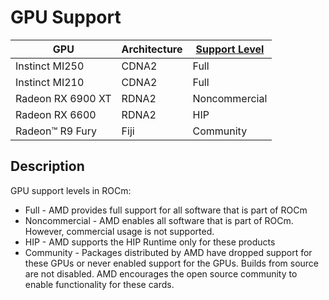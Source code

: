 # GPU Support


|GPU|Architecture|[Support Level](#Description)|
|--------------|----------------|---------------|
|Instinct MI250|CDNA2|Full|
|Instinct MI210|CDNA2|Full|
|Radeon RX 6900 XT|RDNA2|Noncommercial|
|Radeon RX 6600|RDNA2|HIP|
|Radeon™ R9 Fury|Fiji|Community|

## Description
GPU support levels in ROCm:
 * Full - AMD provides full support for all software that is part of ROCm
 * Noncommercial - AMD enables all software that is part of ROCm. However, commercial usage is not supported.
 * HIP - AMD supports the HIP Runtime only for these products
 * Community - Packages distributed by AMD have dropped support for these GPUs or never enabled support for the GPUs. Builds from source are not disabled. AMD encourages the open source community to enable functionality for these cards.